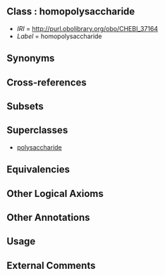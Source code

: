 
## Class : homopolysaccharide

 * *IRI* = http://purl.obolibrary.org/obo/CHEBI_37164
 * *Label* = homopolysaccharide

## Synonyms


## Cross-references


## Subsets


## Superclasses

 * [polysaccharide](../../CHEBI/54/CHEBI_18154.md)

## Equivalencies


## Other Logical Axioms


## Other Annotations


## Usage


## External Comments

